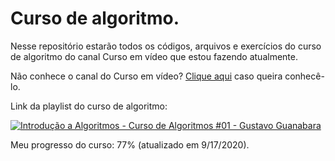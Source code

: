 # Curso de algoritmo.

Nesse repositório estarão todos os códigos, arquivos e exercícios do curso de algoritmo do canal Curso em vídeo que estou fazendo atualmente.

Não conhece o canal do Curso em vídeo? [Clique aqui](https://www.youtube.com/user/cursosemvideo) caso queira conhecê-lo.

Link da playlist do curso de algoritmo: 

[![Introdução a Algoritmos - Curso de Algoritmos #01 - Gustavo Guanabara](http://img.youtube.com/vi/8mei6uVttho/0.jpg)](http://www.youtube.com/watch?v=8mei6uVttho "Vídeo de introdução ao curso de algoritmo.")

Meu progresso do curso: 77% (atualizado em 9/17/2020).
